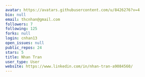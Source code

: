 ```yaml
---
avatar: https://avatars.githubusercontent.com/u/8426276?v=4
bio: null
email: thcnhan@gmail.com
followers: 7
following: 125
forks: null
login: cnhan13
open_issues: null
public_repos: 24
stars: 5
title: Nhan Tran
user_type: User
website: https://www.linkedin.com/in/nhan-tran-a9084560/
---
```

